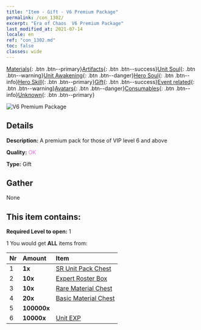 ```yaml
---
title: "Item - Gift - V6 Premium Package"
permalink: /con_1302/
excerpt: "Era of Chaos  V6 Premium Package"
last_modified_at: 2021-07-14
locale: en
ref: "con_1302.md"
toc: false
classes: wide
---
```

 [Materials](/Items/){: .btn .btn--primary}[Artifacts](/Items/Artifacts/){: .btn .btn--success}[Unit Soul](/Items/UnitSoul/){: .btn .btn--warning}[Unit Awakening](/Items/UnitAwakening/){: .btn .btn--danger}[Hero Soul](/Items/HeroSoul/){: .btn .btn--info}[Hero Skill](/Items/HeroSkill/){: .btn .btn--primary}[Gift](/Items/Gift/){: .btn .btn--success}[Event related](/Items/Events/){: .btn .btn--warning}[Avatars](/Items/Avatars/){: .btn .btn--danger}[Consumables](/Items/Consumables/){: .btn .btn--info}[Unknown](/Items/Unknown/){: .btn .btn--primary}

 ![V6 Premium Package](/images/t/i_905006.png)

## Details
 **Description:** A premium pack for those of VIP level 6 and above

 **Quality:** <span style="color: #DA70D6">OK</span>

 **Type:** Gift

## Gather

  None

## This item contains:

 **Required Level to open:** 1

 1 You would get **ALL** items  from:

  | Nr | Amount |     Item    |
  |:---|:-------|:------------|
  | 1 |  **1x** | [SR Unit Pack Chest](/Items/con_1319/) |  | 
  | 2 |  **10x** | [Expert Roster Box](/Items/con_776/) |  | 
  | 3 |  **10x** | [Rare Material Chest](/Items/con_757/) |  | 
  | 4 |  **20x** | [Basic Material Chest](/Items/con_756/) |  | 
  | 5 |  **100000x** | <i class="fas fa-coins"/> |  | 
  | 6 |  **10000x** | [Unit EXP](/Items/con_902/) |  | 
